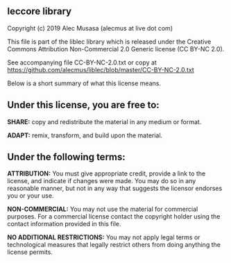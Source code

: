 leccore library
-----------------------------------------------------------
Copyright (c) 2019 Alec Musasa (alecmus at live dot com)

This file is part of the liblec library which is released
under the Creative Commons Attribution Non-Commercial
2.0 Generic license (CC BY-NC 2.0).

See accompanying file CC-BY-NC-2.0.txt or copy at
https://github.com/alecmus/liblec/blob/master/CC-BY-NC-2.0.txt

Below is a short summary of what this license means.

Under this license, you are free to:
------------------------------------
<p>
    <b>SHARE:</b> copy and redistribute the material in any medium or format.
</p>
<p>
    <b>ADAPT:</b> remix, transform, and build upon the material.
</p>

Under the following terms:
--------------------------
<p>
    <b>ATTRIBUTION:</b> You must give appropriate credit, provide a link to the
    license, and indicate if changes were made. You may do so in any
    reasonable manner, but not in any way that suggests the licensor endorses
    you or your use.
</p>
<p>
    <b>NON-COMMERCIAL:</b> You may not use the material for commercial purposes. For
    a commercial license contact the copyright holder using the contact
    information provided in this file.
</p>
<p>
    <b>NO ADDITIONAL RESTRICTIONS:</b> You may not apply legal terms or technological
    measures that legally restrict others from doing anything the license permits.
</p>
